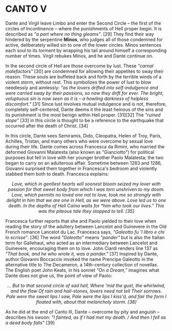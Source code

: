 # CANTO V

Dante and Virgil leave Limbo and enter the Second Circle – the first of the circles of Incontinence – where the punishments of Hell proper begin. It is described as *"a part where no thing gleams"*. [29] They find their way hindered by the serpentine **Minos**, who judges all of those condemned for active, deliberately willed sin to one of the lower circles. Minos sentences each soul to its torment by wrapping his tail around himself a corresponding number of times. Virgil rebukes Minos, and he and Dante continue on.

In the second circle of Hell are those overcome by lust. These *"carnal malefactors"* [30] are condemned for allowing their appetites to sway their reason. These souls are buffeted back and forth by the terrible winds of a violent storm, without rest. This symbolizes the power of lust to blow needlessly and aimlessly: *"as the lovers drifted into self-indulgence and were carried sway by their passions, so now they drift for ever. The bright, voluptuous sin is now seen as it is – a howling darkness of helpless discomfort."* [31] Since lust involves mutual indulgence and is not, therefore, completely self-centered, Dante deems it the least heinous of the sins and its punishment is the most benign within Hell proper. [31][32] The *"ruined slope"* [33] in this circle is thought to be a reference to the earthquake that occurred after the death of Christ. [34]

In this circle, Dante sees Semiramis, Dido, Cleopatra, Helen of Troy, Paris, Achilles, Tristan, and many others who were overcome by sexual love during their life. Dante comes across Francesca da Rimini, who married the deformed Giovanni Malatesta (also known as "Gianciotto") for political purposes but fell in love with her younger brother Paolo Malatesta; the two began to carry on an adulterous affair. Sometime between 1283 and 1286, Giovanni surprised them together in Francesca's bedroom and violently stabbed them both to death. Francesca explains:

<p align="center">
<i>Love, which in gentlest hearts will soonest bloom
  seized my lover with passion for that sweet body
  from which I was torn unshriven to my doom.
Love, which permits no loved one not to love,
  took me so strongly with delight in him
  that we are one in Hell, as we were above.
Love led us to one death. In the depths of Hell
  Caïna waits for *him who took our lives."
  This was the piteous tale they stopped to tell. [35]</i>
</p>

Francesca further reports that she and Paolo yielded to their love when reading the story of the adultery between Lancelot and Guinevere in the Old French romance Lancelot du Lac. Francesca says, *"Galeotto fu 'l libro e chi lo scrisse"*. [36] The word *"Galeotto"* means  *"pander"* but is also the Italian term for Gallehaut, who acted as an intermediary between Lancelot and Guinevere, encouraging them on to love. John Ciardi renders line 137 as *"That book, and he who wrote it, was a pander."*  [37] Inspired by Dante, author Giovanni Boccaccio invoked the name Prencipe Galeotto in the alternative title to The Decameron, a 14th-century collection of novellas. The English poet John Keats, in his sonnet *"On a Dream,"* imagines what Dante does not give us, the point of view of Paolo:

<p align="center">
<i>... But to that second circle of sad hell,
Where 'mid the gust, the whirlwind, and the flaw
Of rain and hail-stones, lovers need not tell
Their sorrows. Pale were the sweet lips I saw,
Pale were the lips I kiss'd, and fair the form
I floated with, about that melancholy storm. [38]</i>
</p>

As he did at the end of Canto III, Dante – overcome by pity and anguish – describes his swoon: *"I fainted, as if I had met my death. / And then I fell as a dead body falls"* [39]
